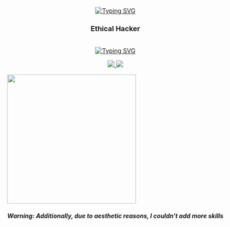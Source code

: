 
<div identificación="encabezado" align="center">
 <a href="https://git.io/typing-svg"><img src="https://readme-typing-svg.herokuapp.com?font=Fira+Code&weight=700&size=30&pause=1000&color=F70000&center=true&vCenter=true&width=435&lines=Hi+i'm+D4rkSec" alt="Typing SVG" /></a>

 <h3 align="center">Ethical Hacker</h3>
 
</div >
<br>
<div identificación="centro" align="center">
<a href="https://git.io/typing-svg"><img src="https://readme-typing-svg.herokuapp.com?font=Fira+Code&weight=600&size=23&duration=1&pause=1000&color=F70000&center=true&vCenter=true&width=435&lines=%3CSkills%3E" alt="Typing SVG" /></a>
</div>
<p align="center">
  <a href="https://skillicons.dev">
    <img src="https://skillicons.dev/icons?i=md,git,python,html,css,java,js,mysql,php,nodejs,docker,c,cs,cpp" />
    <img src="https://skillicons.dev/icons?i=go,vscode,unity,unreal,perl,lua,linux,bash,dotnet,wordpress,bots,blender,ps,discord" />
  </a>
</p>
<img src="https://cdn.discordapp.com/attachments/1118830427717767180/1122799730343280640/scythe.gif" width="300"/>
<h5 align="center">Warning: Additionally, due to aesthetic reasons, I couldn't add more skills</h5>
